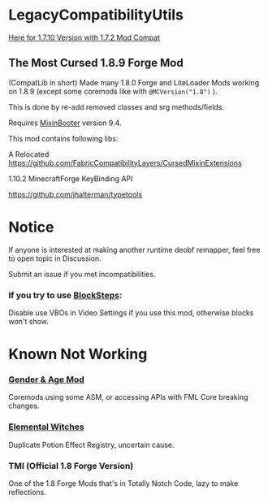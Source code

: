 # LegacyCompatibilityUtils

[Here for 1.7.10 Version with 1.7.2 Mod Compat](https://github.com/HowardZHY/LegacyCompatibilityUtils-1.7.10)

## The Most Cursed 1.8.9 Forge Mod

(CompatLib in short) Made many 1.8.0 Forge and LiteLoader Mods working on 1.8.9 (except some coremods like with `@MCVersion("1.8")` ).

This is done by re-add removed classes and srg methods/fields.

Requires [MixinBooter](https://github.com/CleanroomMC/MixinBooter) version 9.4.

This mod contains following libs:

A Relocated https://github.com/FabricCompatibilityLayers/CursedMixinExtensions

1.10.2 MinecraftForge KeyBinding API

https://github.com/jhalterman/typetools

# Notice

If anyone is interested at making another runtime deobf remapper, feel free to open topic in Discussion.

Submit an issue if you met incompatibilities.

### If you try to use [BlockSteps](https://www.curseforge.com/minecraft/mc-mods/blocksteps):

Disable use VBOs in Video Settings if you use this mod, otherwise blocks won't show.

# Known Not Working

### [Gender & Age Mod](https://www.curseforge.com/minecraft/mc-mods/gender)

Coremods using some ASM, or accessing APIs with FML Core breaking changes.

### [Elemental Witches](https://www.minecraftforum.net/forums/mapping-and-modding-java-edition/minecraft-mods/wip-mods/2199940-1-7-10-1-8-v0-0-7-elemental-witches-mod-server)

Duplicate Potion Effect Registry, uncertain cause.

### TMI (Official 1.8 Forge Version)

One of the 1.8 Forge Mods that's in Totally Notch Code, lazy to make reflections.
